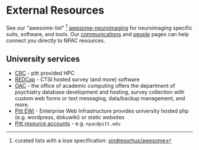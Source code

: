 # External Resources

See our "awesome-list" [^awesome] [awesome-neuroimaging](https://github.com/NPACore/awesome-neuroimaging) for neuroimaging specific suits, software, and tools. Our [communications](/communications) and [people](/people) pages can help connect you directly to NPAC resources.

## University services
 * [CRC](https://crc.pitt.edu/)    - pitt provided HPC 
 * [REDCap](https://www.ctsiredcap.pitt.edu/redcap/) - CTSI hosted survey (and more) software
 * [OAC](https://oac.pitt.edu/services-we-offer/) - the office of academic computing offers the department of psychiatry database development and hosting, survey collection with custom web forms or text messaging, data/backup management, and more.
 * [Pitt EWI](https://www.technology.pitt.edu/help-desk/how-to-documents/enterprise-web-infrastructure-ewi) - Enterprise Web Infrastructure provides university hosted php (e.g. wordpress, dokuwiki) or static websites
 * [Pitt resource accounts](https://www.technology.pitt.edu/current-responsibility-center-account-administrators) - e.g. `npac@pitt.edu`

[^awesome]: curated lists with a lose specification: [sindresorhus/awesome](https://github.com/sindresorhus/awesome)
